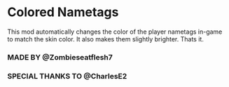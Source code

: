 # Colored Nametags
This mod automatically changes the color of the player nametags in-game to match the skin color. It also makes them slightly brighter. Thats it.
### MADE BY @Zombieseatflesh7
### SPECIAL THANKS TO @CharlesE2